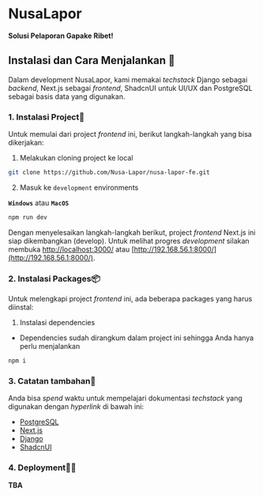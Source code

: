 # NusaLapor

**Solusi Pelaporan Gapake Ribet!**

## Instalasi dan Cara Menjalankan 📌

Dalam development NusaLapor, kami memakai _techstack_ Django sebagai _backend_, Next.js sebagai _frontend_, ShadcnUI untuk UI/UX dan PostgreSQL sebagai basis data yang digunakan.

### 1. Instalasi Project🙌

Untuk memulai dari project *frontend* ini, berikut langkah-langkah yang bisa dikerjakan:

1. Melakukan cloning project ke local
```bash
git clone https://github.com/Nusa-Lapor/nusa-lapor-fe.git
```

2. Masuk ke `development` environments

**`Windows`** atau **`MacOS`**
```bash
npm run dev
```

Dengan menyelesaikan langkah-langkah berikut, project *frontend* Next.js ini siap dikembangkan (develop). Untuk melihat progres *development* silakan membuka [http://localhost:3000/](http://localhost:3000/) atau [http://192.168.56.1:8000/](http://192.168.56.1:8000/).

### 2. Instalasi Packages📦

Untuk melengkapi project *frontend* ini, ada beberapa packages yang harus diinstal:

1. Instalasi dependencies
- Dependencies sudah dirangkum dalam project ini sehingga Anda hanya perlu menjalankan
```bash
npm i
```

### 3. Catatan tambahan📝

Anda bisa _spend_ waktu untuk mempelajari dokumentasi _techstack_ yang digunakan dengan _hyperlink_ di bawah ini:

- [PostgreSQL](https://postgresql.org)
- [Next.js](https://nextjs.org)
- [Django](https://www.djangoproject.com/)
- [ShadcnUI](https://ui.shadcn.com/)

### 4. Deployment🔗🏁
**TBA**